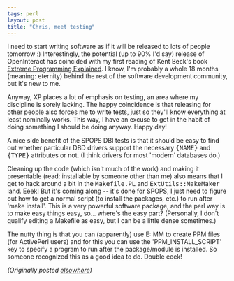 ```yaml
---
tags: perl
layout: post
title: "Chris, meet testing"
---
```




<p>I need to start writing software as if it will be
released to lots of people tomorrow :) Interestingly, the
potential (up to 90% I'd say) release of OpenInteract has
coincided with my first reading of Kent Beck's book <a
href="http://www1.fatbrain.com/asp/bookinfo/bookinfo.asp?theisbn=0201616416">Extreme
Programming Explained</a>. I know, I'm probably a whole 18
months (meaning: eternity) behind the rest of the software
development community, but it's new to me.

<p>Anyway, XP places a lot of emphasis on testing, an area
where my discipline is sorely lacking. The happy coincidence
is that releasing for other people also forces me to write
tests, just so they'll know everything at least nominally
works. This way, I have an excuse to get in the habit of
doing something I should be doing anyway. Happy day!

<p>A nice side benefit of the SPOPS DBI tests is that it
should be easy to find out whether particular DBD drivers
support the necessary <tt>{NAME}</tt> and <tt>{TYPE}</tt> attributes or not.
(I think drivers for most 'modern' databases do.)

<p>Cleaning up the code (which isn't much of the work) and
making it presentable (read: installable by someone other
than me) also means that I get to hack around a bit in the
<tt>Makefile.PL</tt> and <tt>ExtUtils::MakeMaker</tt> land. Eeek! But it's
coming along -- it's done for SPOPS, I just need to figure
out how to get a normal script (to install the packages,
etc.) to run after 'make install'. This is a very powerful
software package, and the perl way is to make easy things
easy, so... where's the easy part? (Personally, I don't
qualify editing a Makefile as easy, but I can be a little
dense sometimes.)

<p>The nutty thing is that you can (apparently) use
E::MM to create PPM files (for ActivePerl users) and for
this you can use the 'PPM_INSTALL_SCRIPT' key to specify a
program to run after the package/module is installed. So
someone recognized this as a good idea to do. Double
eeek!

<p><em>(Originally posted <a href="http://www.advogato.org/person/cwinters/diary.html?start=20">elsewhere</a>)</em></p>


